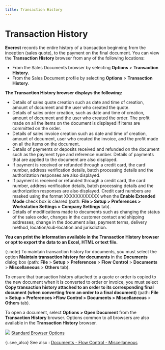 ```yaml
---
title: Transaction History
---
```


# Transaction History


**Everest** records the entire history  of a transaction beginning from the inception (sales quote), to the payment  on the final document. You can view the **Transaction 
 History** browser from any of the following locations:

- From the Sales  Documents browser by selecting **Options** > **Transaction History**.
- From the Sales  Document profile by selecting **Options**  > **Transaction** **History**.



**The **Transaction 
 History** browser displays the following:**

- Details of  sales quote creation such as date and time of creation, amount of document  and the user who created the quote.
- Details of  sales order creation, such as date and time of creation, amount of document  and the user who created the order. The profit made on all the items on  the document is displayed if items are committed on the order.
- Details of  sales invoice creation such as date and time of creation, amount of document,  user who created the invoice, and the profit made on all the items on  the document.
- Details of  payments or deposits received and refunded on the document such as the  payment type and reference number. Details of payments that are applied  to the document are also displayed.
- If payment  is received or refunded through a credit card, the card number, address  verification details, batch processing details and the authorization responses  are also displayed.
- If payment  is received or refunded through a credit card, the card number, address  verification details, batch processing details and the authorization responses  are also displayed. Credit card numbers are masked using the format XXXXXXXXXXXX<last  four digits of the card> when the **Enable 
 Extended Mode** check box is cleared (path: **File 
 &gt; Setup &gt; Preferences &gt; Workstation Settings &gt; Company Settings**  tab).
- Details of  modifications made to documents such as changing the status of the sales  order, changes in the customer contact and shipping addresses, change  in the document alias, payment terms, delivery method, location/sub-location  and jurisdiction.



**You can print the information available  in the **Transaction History** browser  or opt to export the data to an Excel, HTML or text file.**


{:.note}
To maintain transaction history for documents, you must  select the option **Maintain transaction 
 history for documents** in the **Documents** dialog box (path: **File** >  **Setup** > **Preferences**  > **Flow** **Control**  > **Documents** > **Miscellaneous**  > **Others** tab).


To ensure that transaction history attached to a quote  or order is copied to the new document when it is converted to order or  invoice, you must select **Copy transaction 
 history attached to an order to its corresponding final document (when 
 converting from an order to a final document)** (path: **File 
 &gt; Setup &gt; Preferences &gt;Flow Control &gt; Documents &gt; Miscellaneous**  > **Others** tab).


To open a document, select **Options 
 &gt; Open Document** from the **Transaction 
 History** browser. Options common to all browsers are also available  in the **Transaction History** browser.


![]({{site.sp_baseurl}}/img/lens.gif) [Standard  Browser Options]({{site.wwe_chm}}/everest-client/ui/browsers/standard_browser_options.html)


{:.see_also}
See also
: [Documents  - Flow Control - Miscellaneous]({{site.bp_chm}}/flow-ctrl/ctrl/opt/misc/flow_control_setup_dialog_box_miscellaneous_tab_steps.html)
